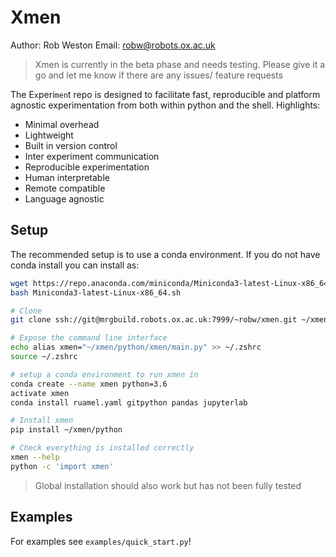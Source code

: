 
# Xmen
Author: Rob Weston
Email: robw@robots.ox.ac.uk
> Xmen is currently in the beta phase and needs testing. Please give it a go and let me know if there are any issues/ feature requests

The E`x`peri`men`t repo is designed to facilitate fast, reproducible and platform agnostic experimentation from both within python and the shell. Highlights:

- Minimal overhead
- Lightweight
- Built in version control
- Inter experiment communication
- Reproducible experimentation
- Human interpretable
- Remote compatible
- Language agnostic

## Setup
The recommended setup is to use a conda environment. If you do not have conda install you can install as:

```bash
wget https://repo.anaconda.com/miniconda/Miniconda3-latest-Linux-x86_64.sh
bash Miniconda3-latest-Linux-x86_64.sh
```

```bash
# Clone
git clone ssh://git@mrgbuild.robots.ox.ac.uk:7999/~robw/xmen.git ~/xmen

# Expose the command line interface
echo alias xmen="~/xmen/python/xmen/main.py" >> ~/.zshrc
source ~/.zshrc

# setup a conda environment to run xmen in
conda create --name xmen python=3.6
activate xmen
conda install ruamel.yaml gitpython pandas jupyterlab

# Install xmen
pip install ~/xmen/python

# Check everything is installed correctly
xmen --help
python -c 'import xmen'
```

> Global installation should also work but has not been fully tested

## Examples
For examples see `examples/quick_start.py`!
